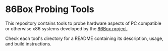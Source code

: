 86Box Probing Tools
===================
This repository contains tools to probe hardware aspects of PC compatible or otherwise x86 systems developed by the [86Box project](/86Box/86Box).

Check each tool's directory for a README containing its description, usage, and build instructions.
